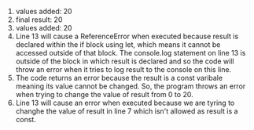 1. values added: 20
2. final result: 20
3. values added: 20
4. Line 13 will cause a ReferenceError when executed because result is declared within the if block using let, which means it cannot be accessed outside of that block. The console.log statement on line 13 is outside of the block in which result is declared and so the code will throw an error when it tries to log result to the console on this line.
5. The code returns an error because the result is a const varibale meaning its value cannot be changed. So, the program throws an error when trying to change the value of result from 0 to 20. 
6. Line 13 will cause an error when executed because we are tyring to changhe the value of result in line 7 which isn't allowed as result is a const.